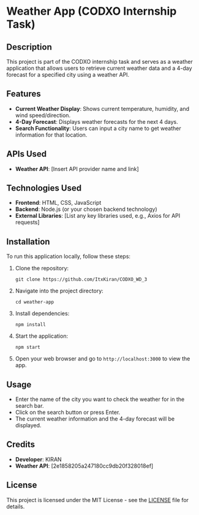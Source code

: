 

# Weather App (CODXO Internship Task)

## Description
This project is part of the CODXO internship task and serves as a weather application that allows users to retrieve current weather data and a 4-day forecast for a specified city using a weather API.

## Features
- **Current Weather Display**: Shows current temperature, humidity, and wind speed/direction.
- **4-Day Forecast**: Displays weather forecasts for the next 4 days.
- **Search Functionality**: Users can input a city name to get weather information for that location.

## APIs Used
- **Weather API**: [Insert API provider name and link]

## Technologies Used
- **Frontend**: HTML, CSS, JavaScript
- **Backend**: Node.js (or your chosen backend technology)
- **External Libraries**: [List any key libraries used, e.g., Axios for API requests]

## Installation
To run this application locally, follow these steps:

1. Clone the repository:
   ```
   git clone https://github.com/ItxKiran/CODXO_WD_3
   
2. Navigate into the project directory:
   ```
   cd weather-app
   ```
   
3. Install dependencies:
   ```
   npm install
   ```
   
4. Start the application:
   ```
   npm start
   ```
   
5. Open your web browser and go to `http://localhost:3000` to view the app.

## Usage
- Enter the name of the city you want to check the weather for in the search bar.
- Click on the search button or press Enter.
- The current weather information and the 4-day forecast will be displayed.

## Credits
- **Developer**: KIRAN
- **Weather API**: [2e1858205a247180cc9db20f328018ef]

## License
This project is licensed under the MIT License - see the [LICENSE](LICENSE) file for details.


